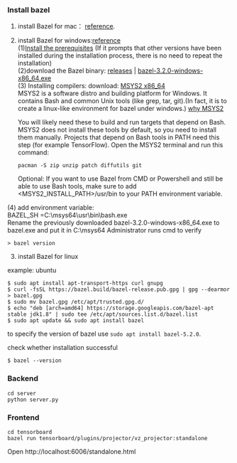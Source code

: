 ### Install bazel 
1. install Bazel for mac： [reference](https://docs.bazel.build/versions/main/install-os-x.html). 

2. install Bazel for windows:[reference](https://docs.bazel.build/versions/main/install-windows.html) <br/>
   (1)[Install the prerequisites](https://www.microsoft.com/en-us/download/details.aspx?id=48145) (If it prompts that other versions have been installed during the installation process, there is no need to repeat the installation)<br/>
   (2)download the Bazel binary: [releases](https://github.com/bazelbuild/bazel/releases) | [bazel-3.2.0-windows-x86_64.exe](https://github.com/bazelbuild/bazel/releases/download/3.2.0/bazel-3.2.0-windows-x86_64.exe)<br/>
   (3) Installing compilers: download: [MSYS2 x86_64](https://www.msys2.org/)<br/>
       MSYS2 is a software distro and building platform for Windows. It contains Bash and common Unix tools (like grep, tar, 
       git).(In fact, it is to create a linux-like environment for bazel under windows.)
      [why MSYS2](https://docs.bazel.build/versions/main/install-windows.html)

      You will likely need these to build and run targets that depend on Bash. MSYS2 does not install these tools by default, so 
      you need to install them manually. Projects that depend on Bash tools in PATH need this step (for example TensorFlow).
      Open the MSYS2 terminal and run this command:
      ```console
      pacman -S zip unzip patch diffutils git
      ```
      Optional: If you want to use Bazel from CMD or Powershell and still be able to use Bash tools, make sure to add 
      <MSYS2_INSTALL_PATH>/usr/bin to your PATH environment variable.
      
  (4) add environment variable: <br/>
      BAZEL_SH =C:\msys64\usr\bin\bash.exe<br/>
      Rename the previously downloaded bazel-3.2.0-windows-x86_64.exe to bazel.exe and put it in C:\msys64
      Administrator runs cmd to verify   
```console
> bazel version
```
3. install Bazel for linux

example: ubuntu
```console
$ sudo apt install apt-transport-https curl gnupg
$ curl -fsSL https://bazel.build/bazel-release.pub.gpg | gpg --dearmor > bazel.gpg
$ sudo mv bazel.gpg /etc/apt/trusted.gpg.d/
$ echo "deb [arch=amd64] https://storage.googleapis.com/bazel-apt stable jdk1.8" | sudo tee /etc/apt/sources.list.d/bazel.list
$ sudo apt update && sudo apt install bazel
```
to specify the version of bazel use ```sudo apt install bazel-5.2.0```. 

check whether installation successful
```console
$ bazel --version
```

### Backend
```
cd server
python server.py
```

### Frontend
```
cd tensorboard
bazel run tensorboard/plugins/projector/vz_projector:standalone
```
Open http://localhost:6006/standalone.html
